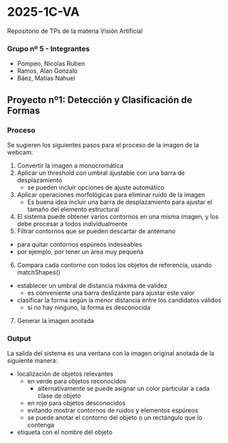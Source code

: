 # 2025-1C-VA
Repositorio de TPs de la materia Visión Artificial
### Grupo nº 5 - Integrantes
* Pompeo, Nicolas Ruben
* Ramos, Alan Gonzalo
* Báez, Matías Nahuel
## Proyecto nº1: Detección y Clasificación de Formas
### Proceso
Se sugieren los siguientes pasos para el proceso de la imagen de la webcam:
1. Convertir la imagen a monocromática
2. Aplicar un threshold con umbral ajustable con una barra de desplazamiento
   * se pueden incluir opciones de ajuste automático
3. Aplicar operaciones morfológicas para eliminar ruido de la imagen
   * Es buena idea incluir una barra de desplazamiento para ajustar el tamaño del elemento estructural
4. El sistema puede obtener varios contornos en una misma imagen, y los debe procesar a todos individualmente
5. Filtrar contornos que se pueden descartar de antemano
  * para quitar contornos espúreos indeseables
  * por ejemplo, por tener un área muy pequeña
6. Compara cada contorno con todos los objetos de referencia, usando matchShapes()
  * establecer un umbral de distancia máxima de validez
    * es conveniente una barra deslizante para ajustar este valor
  * clasificar la forma según la menor distancia entre los candidatos válidos
    * si no hay ninguno, la forma es desconocida
7. Generar la imagen anotada

### Output
La salida del sistema es una ventana con la imagen original anotada de la siguiente manera:
* localización de objetos relevantes
  * en verde para objetos reconocidos
    * alternativamente se puede asignar un color particular a cada clase de objeto
  * en rojo para objetos desconocidos
  * evitando mostrar contornos de ruidos y elementos espúreos
  * se puede anotar el contorno del objeto o un rectángulo que lo contenga
* etiqueta con el nombre del objeto
